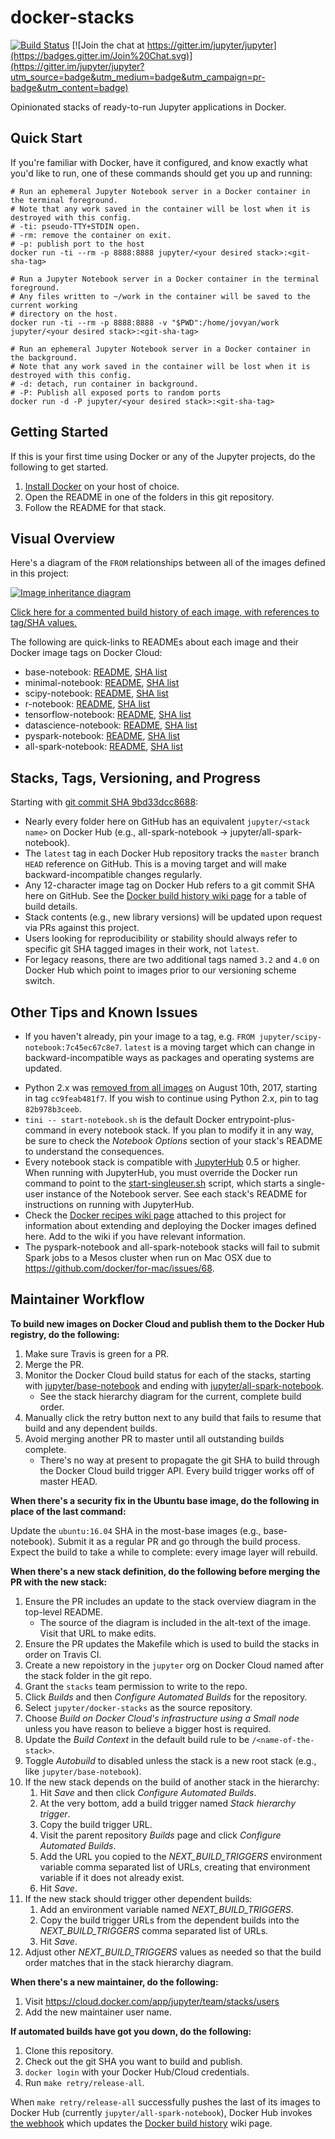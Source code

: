 # docker-stacks

[![Build Status](https://travis-ci.org/jupyter/docker-stacks.svg?branch=master)](https://travis-ci.org/jupyter/docker-stacks)
[![Join the chat at https://gitter.im/jupyter/jupyter](https://badges.gitter.im/Join%20Chat.svg)](https://gitter.im/jupyter/jupyter?utm_source=badge&utm_medium=badge&utm_campaign=pr-badge&utm_content=badge)

Opinionated stacks of ready-to-run Jupyter applications in Docker.

## Quick Start

If you're familiar with Docker, have it configured, and know exactly what you'd like to run, one of these commands should get you up and running:

```
# Run an ephemeral Jupyter Notebook server in a Docker container in the terminal foreground.
# Note that any work saved in the container will be lost when it is destroyed with this config.
# -ti: pseudo-TTY+STDIN open.
# -rm: remove the container on exit.
# -p: publish port to the host
docker run -ti --rm -p 8888:8888 jupyter/<your desired stack>:<git-sha-tag>

# Run a Jupyter Notebook server in a Docker container in the terminal foreground.
# Any files written to ~/work in the container will be saved to the current working
# directory on the host.
docker run -ti --rm -p 8888:8888 -v "$PWD":/home/jovyan/work jupyter/<your desired stack>:<git-sha-tag>

# Run an ephemeral Jupyter Notebook server in a Docker container in the background.
# Note that any work saved in the container will be lost when it is destroyed with this config.
# -d: detach, run container in background.
# -P: Publish all exposed ports to random ports
docker run -d -P jupyter/<your desired stack>:<git-sha-tag>
```

## Getting Started

If this is your first time using Docker or any of the Jupyter projects, do the following to get started.

1. [Install Docker](https://docs.docker.com/installation/) on your host of choice.
2. Open the README in one of the folders in this git repository.
3. Follow the README for that stack.

## Visual Overview

Here's a diagram of the `FROM` relationships between all of the images defined in this project:

[![Image inheritance diagram](internal/inherit-diagram.svg)](http://interactive.blockdiag.com/?compression=deflate&src=eJyFzTEPgjAQhuHdX9Gws5sQjGzujsaYKxzmQrlr2msMGv-71K0srO_3XGud9NNA8DSfgzESCFlBSdi0xkvQAKTNugw4QnL6GIU10hvX-Zh7Z24OLLq2SjaxpvP10lX35vCf6pOxELFmUbQiUz4oQhYzMc3gCrRt2cWe_FKosmSjyFHC6OS1AwdQWCtyj7sfh523_BI9hKlQ25YdOFdv5fcH0kiEMA)

[Click here for a commented build history of each image, with references to tag/SHA values.](https://github.com/jupyter/docker-stacks/wiki/Docker-build-history)

The following are quick-links to READMEs about each image and their Docker image tags on Docker Cloud:

* base-notebook: [README](https://github.com/jupyter/docker-stacks/tree/master/base-notebook), [SHA list](https://hub.docker.com/r/jupyter/base-notebook/tags/)
* minimal-notebook: [README](https://github.com/jupyter/docker-stacks/tree/master/minimal-notebook), [SHA list](https://hub.docker.com/r/jupyter/minimal-notebook/tags/)
* scipy-notebook: [README](https://github.com/jupyter/docker-stacks/tree/master/scipy-notebook), [SHA list](https://hub.docker.com/r/jupyter/scipy-notebook/tags/)
* r-notebook: [README](https://github.com/jupyter/docker-stacks/tree/master/r-notebook), [SHA list](https://hub.docker.com/r/jupyter/r-notebook/tags/)
* tensorflow-notebook: [README](https://github.com/jupyter/docker-stacks/tree/master/tensorflow-notebook), [SHA list](https://hub.docker.com/r/jupyter/tensorflow-notebook/tags/)
* datascience-notebook: [README](https://github.com/jupyter/docker-stacks/tree/master/datascience-notebook), [SHA list](https://hub.docker.com/r/jupyter/datascience-notebook/tags/)
* pyspark-notebook: [README](https://github.com/jupyter/docker-stacks/tree/master/pyspark-notebook), [SHA list](https://hub.docker.com/r/jupyter/pyspark-notebook/tags/)
* all-spark-notebook: [README](https://github.com/jupyter/docker-stacks/tree/master/all-spark-notebook), [SHA list](https://hub.docker.com/r/jupyter/all-spark-notebook/tags/)

## Stacks, Tags, Versioning, and Progress

Starting with [git commit SHA 9bd33dcc8688](https://github.com/jupyter/docker-stacks/tree/9bd33dcc8688):

* Nearly every folder here on GitHub has an equivalent `jupyter/<stack name>` on Docker Hub (e.g., all-spark-notebook &rarr; jupyter/all-spark-notebook).
* The `latest` tag in each Docker Hub repository tracks the `master` branch `HEAD` reference on GitHub.
  This is a moving target and will make backward-incompatible changes regularly.
* Any 12-character image tag on Docker Hub refers to a git commit SHA here on GitHub. See the [Docker build history wiki page](https://github.com/jupyter/docker-stacks/wiki/Docker-build-history) for a table of build details.
* Stack contents (e.g., new library versions) will be updated upon request via PRs against this project.
* Users looking for reproducibility or stability should always refer to specific git SHA tagged images in their work, not `latest`.
* For legacy reasons, there are two additional tags named `3.2` and `4.0` on Docker Hub which point to images prior to our versioning scheme switch.

## Other Tips and Known Issues

- If you haven't already, pin your image to a tag, e.g. `FROM jupyter/scipy-notebook:7c45ec67c8e7`.
  `latest` is a moving target which can change in backward-incompatible ways as packages and operating systems are updated.
* Python 2.x was [removed from all images](https://github.com/jupyter/docker-stacks/pull/433) on August 10th, 2017, starting in tag `cc9feab481f7`. If you wish to continue using Python 2.x, pin to tag `82b978b3ceeb`.
* `tini -- start-notebook.sh` is the default Docker entrypoint-plus-command in every notebook stack. If you plan to modify it in any way, be sure to check the *Notebook Options* section of your stack's README to understand the consequences.
* Every notebook stack is compatible with [JupyterHub](https://jupyterhub.readthedocs.io) 0.5 or higher.  When running with JupyterHub, you must override the Docker run command to point to the [start-singleuser.sh](base-notebook/start-singleuser.sh) script, which starts a single-user instance of the Notebook server.  See each stack's README for instructions on running with JupyterHub.
* Check the [Docker recipes wiki page](https://github.com/jupyter/docker-stacks/wiki/Docker-Recipes) attached to this project for information about extending and deploying the Docker images defined here. Add to the wiki if you have relevant information.
* The pyspark-notebook and all-spark-notebook stacks will fail to submit Spark jobs to a Mesos cluster when run on Mac OSX due to https://github.com/docker/for-mac/issues/68.

## Maintainer Workflow

**To build new images on Docker Cloud and publish them to the Docker Hub registry, do the following:**

1. Make sure Travis is green for a PR.
2. Merge the PR.
3. Monitor the Docker Cloud build status for each of the stacks, starting with [jupyter/base-notebook](https://cloud.docker.com/app/jupyter/repository/docker/jupyter/base-notebook/general) and ending with [jupyter/all-spark-notebook](https://cloud.docker.com/app/jupyter/repository/docker/jupyter/all-spark-notebook/general).
    * See the stack hierarchy diagram for the current, complete build order.
4. Manually click the retry button next to any build that fails to resume that build and any dependent builds.
5. Avoid merging another PR to master until all outstanding builds complete.
    * There's no way at present to propagate the git SHA to build through the Docker Cloud build trigger API. Every build trigger works off of master HEAD.

**When there's a security fix in the Ubuntu base image, do the following in place of the last command:**

Update the `ubuntu:16.04` SHA in the most-base images (e.g., base-notebook). Submit it as a regular PR and go through the build process. Expect the build to take a while to complete: every image layer will rebuild.

**When there's a new stack definition, do the following before merging the PR with the new stack:**

1. Ensure the PR includes an update to the stack overview diagram in the top-level README.
    * The source of the diagram is included in the alt-text of the image. Visit that URL to make edits.
2. Ensure the PR updates the Makefile which is used to build the stacks in order on Travis CI.
3. Create a new repoistory in the `jupyter` org on Docker Cloud named after the stack folder in the git repo.
4. Grant the `stacks` team permission to write to the repo.
5. Click *Builds* and then *Configure Automated Builds* for the repository.
6. Select `jupyter/docker-stacks` as the source repository.
7. Choose *Build on Docker Cloud's infrastructure using a Small node* unless you have reason to believe a bigger host is required.
8. Update the *Build Context* in the default build rule to be `/<name-of-the-stack>`.
9. Toggle *Autobuild* to disabled unless the stack is a new root stack (e.g., like `jupyter/base-notebook`).
10. If the new stack depends on the build of another stack in the hierarchy:
    1. Hit *Save* and then click *Configure Automated Builds*.
    2. At the very bottom, add a build trigger named *Stack hierarchy trigger*.
    3. Copy the build trigger URL.
    4. Visit the parent repository *Builds* page and click *Configure Automated Builds*.
    5. Add the URL you copied to the *NEXT_BUILD_TRIGGERS* environment variable comma separated list of URLs, creating that environment variable if it does not already exist.
    6. Hit *Save*.
11. If the new stack should trigger other dependent builds:
    1. Add an environment variable named *NEXT_BUILD_TRIGGERS*.
    2. Copy the build trigger URLs from the dependent builds into the *NEXT_BUILD_TRIGGERS* comma separated list of URLs.
    3. Hit *Save*.
12. Adjust other *NEXT_BUILD_TRIGGERS* values as needed so that the build order matches that in the stack hierarchy diagram.

**When there's a new maintainer, do the following:**

1. Visit https://cloud.docker.com/app/jupyter/team/stacks/users
2. Add the new maintainer user name.

**If automated builds have got you down, do the following:**

1. Clone this repository.
2. Check out the git SHA you want to build and publish.
3. `docker login` with your Docker Hub/Cloud credentials.
4. Run `make retry/release-all`.

When `make retry/release-all` successfully pushes the last of its images to Docker Hub (currently `jupyter/all-spark-notebook`), Docker Hub invokes [the webhook](https://github.com/jupyter/docker-stacks/blob/master/internal/docker-stacks-webhook/) which updates the [Docker build history](https://github.com/jupyter/docker-stacks/wiki/Docker-build-history) wiki page.
